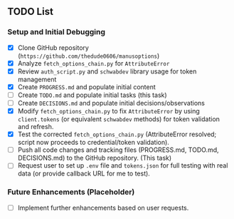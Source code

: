 ## TODO List

### Setup and Initial Debugging

- [x] Clone GitHub repository (`https://github.com/thedude0606/manusoptions`)
- [x] Analyze `fetch_options_chain.py` for `AttributeError`
- [x] Review `auth_script.py` and `schwabdev` library usage for token management
- [x] Create `PROGRESS.md` and populate initial content
- [ ] Create `TODO.md` and populate initial tasks (this task)
- [ ] Create `DECISIONS.md` and populate initial decisions/observations
- [x] Modify `fetch_options_chain.py` to fix `AttributeError` by using `client.tokens` (or equivalent `schwabdev` methods) for token validation and refresh.
- [x] Test the corrected `fetch_options_chain.py` (AttributeError resolved; script now proceeds to credential/token validation).
- [ ] Push all code changes and tracking files (PROGRESS.md, TODO.md, DECISIONS.md) to the GitHub repository. (This task)
- [ ] Request user to set up `.env` file and `tokens.json` for full testing with real data (or provide callback URL for me to test).

### Future Enhancements (Placeholder)

- [ ] Implement further enhancements based on user requests.
